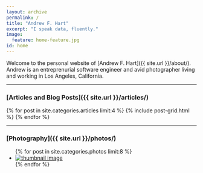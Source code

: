 ```yaml
---
layout: archive
permalink: /
title: "Andrew F. Hart"
excerpt: "I speak data, fluently."
image:
  feature: home-feature.jpg
id: home
---
```


Welcome to the personal website of [Andrew F. Hart]({{ site.url }}/about/). Andrew is an entreprenurial software engineer and avid photographer living and working in Los Angeles, California.

---

### [Articles and Blog Posts]({{ site.url }}/articles/)

<div class="tiles">
{% for post in site.categories.articles limit:4 %}
  {% include post-grid.html %}
{% endfor %}
</div><!-- /.tiles -->

---

### [Photography]({{ site.url }}/photos/)

<ul class="th-grid-full">
{% for post in site.categories.photos limit:8 %}
  <li><a href="{{ site.url }}{{ post.url }}" title="{{ post.title }}"><img src="{{ site.url }}/images/{{ post.image.thumb }}" alt="thumbnail image"></a></li>
{% endfor %}
</ul>
